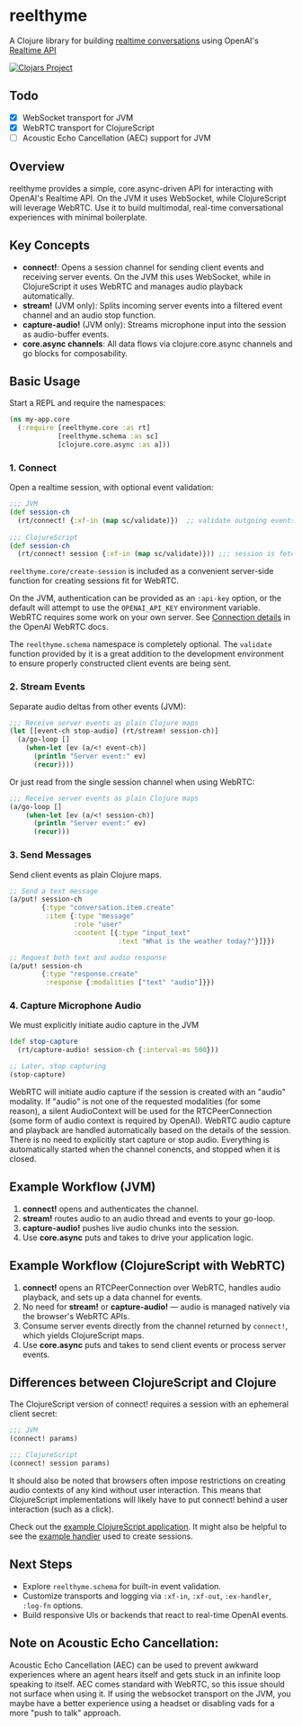 # reelthyme

A Clojure library for building [realtime conversations](https://platform.openai.com/docs/guides/realtime-conversations) using
OpenAI's [Realtime API](https://platform.openai.com/docs/guides/realtime)

[![Clojars Project](https://img.shields.io/clojars/v/com.github.brianium/reelthyme.svg)](https://clojars.org/com.github.brianium/reelthyme)

## Todo

- [x] WebSocket transport for JVM
- [x] WebRTC transport for ClojureScript
- [ ] Acoustic Echo Cancellation (AEC) support for JVM

## Overview

reelthyme provides a simple, core.async-driven API for interacting with OpenAI's Realtime API. On the JVM it uses WebSocket, while ClojureScript will leverage WebRTC. Use it to build multimodal, real-time conversational experiences with minimal boilerplate.

## Key Concepts

- **connect!**: Opens a session channel for sending client events and receiving server events. On the JVM this uses WebSocket, while in ClojureScript it uses WebRTC and manages audio playback automatically.  
- **stream!** (JVM only): Splits incoming server events into a filtered event channel and an audio stop function.  
- **capture-audio!** (JVM only): Streams microphone input into the session as audio-buffer events.  
- **core.async channels**: All data flows via clojure.core.async channels and go blocks for composability.

## Basic Usage

Start a REPL and require the namespaces:

```clojure
(ns my-app.core
  (:require [reelthyme.core :as rt]
            [reelthyme.schema :as sc]
            [clojure.core.async :as a]))
```

### 1. Connect

Open a realtime session, with optional event validation:

```clojure
;;; JVM 
(def session-ch
  (rt/connect! {:xf-in (map sc/validate)})  ;; validate outgoing events
  
;;; ClojureScript
(def session-ch
  (rt/connect! session {:xf-in (map sc/validate)})) ;;; session is fetched from a server
```

`reelthyme.core/create-session` is included as a convenient server-side function for creating sessions fit for WebRTC.

On the JVM, authentication can be provided as an `:api-key` option, or the default will attempt to use
the `OPENAI_API_KEY` environment variable. WebRTC requires some work on your own server. See [Connection details](https://platform.openai.com/docs/guides/realtime#connect-with-webrtc) in the OpenAI WebRTC docs.

The `reelthyme.schema` namespace is completely optional. The `validate` function provided by it is a great
addition to the development environment to ensure properly constructed client events are being sent.

### 2. Stream Events

Separate audio deltas from other events (JVM):

```clojure
;;; Receive server events as plain Clojure maps
(let [[event-ch stop-audio] (rt/stream! session-ch)]
  (a/go-loop []
    (when-let [ev (a/<! event-ch)]
      (println "Server event:" ev)
      (recur))))
```

Or just read from the single session channel when using WebRTC:

```clojure
;;; Receive server events as plain Clojure maps
(a/go-loop []
    (when-let [ev (a/<! session-ch)]
      (println "Server event:" ev)
      (recur)))
```

### 3. Send Messages

Send client events as plain Clojure maps. 

```clojure
;; Send a text message
(a/put! session-ch
        {:type "conversation.item.create"
         :item {:type "message"
                :role "user"
                :content [{:type "input_text"
                           :text "What is the weather today?"}]}})

;; Request both text and audio response
(a/put! session-ch
        {:type "response.create"
         :response {:modalities ["text" "audio"]}})
```

### 4. Capture Microphone Audio

We must explicitly initiate audio capture in the JVM

```clojure
(def stop-capture
  (rt/capture-audio! session-ch {:interval-ms 500}))

;; Later, stop capturing
(stop-capture)
```

WebRTC will initiate audio capture if the session is created with an "audio" modality. If "audio" is not one of the requested modalities (for some reason), a silent AudioContext will be used for the RTCPeerConnection (some form of audio context is required by OpenAI). WebRTC audio capture and playback are handled automatically based on the details of the session. There is no need to explicitly start capture or stop audio. Everything is automatically started when the channel conencts, and stopped when it is closed.

## Example Workflow (JVM)

1. **connect!** opens and authenticates the channel.  
2. **stream!** routes audio to an audio thread and events to your go-loop.  
3. **capture-audio!** pushes live audio chunks into the session.  
4. Use **core.async** puts and takes to drive your application logic.

## Example Workflow (ClojureScript with WebRTC)

1. **connect!** opens an RTCPeerConnection over WebRTC, handles audio playback, and sets up a data channel for events.  
2. No need for **stream!** or **capture-audio!** — audio is managed natively via the browser's WebRTC APIs.  
3. Consume server events directly from the channel returned by `connect!`, which yields ClojureScript maps.  
4. Use **core.async** puts and takes to send client events or process server events.

## Differences between ClojureScript and Clojure

The ClojureScript version of connect! requires a session with an ephemeral client secret:

```clojure
;;; JVM
(connect! params)

;;; ClojureScript
(connect! session params)
```

It should also be noted that browsers often impose restrictions on creating audio contexts of any kind without user interaction. This means that ClojureScript implementations will likely have to put connect! behind a user interaction (such as a click).

Check out the [example ClojureScript application](dev/example/webrtc.cljs). It might also be helpful to see the [example handler](dev/example/handler.clj) used to create sessions.

## Next Steps

- Explore `reelthyme.schema` for built-in event validation.  
- Customize transports and logging via `:xf-in`, `:xf-out`, `:ex-handler`, `:log-fn` options.  
- Build responsive UIs or backends that react to real-time OpenAI events.

## Note on Acoustic Echo Cancellation:

Acoustic Echo Cancellation (AEC) can be used to prevent awkward experiences where an agent hears itself and gets stuck in an infinite loop speaking to itself. AEC comes standard with WebRTC, so this issue should not surface when using it. If using the websocket transport on the JVM, you maybe have a better experience using a headset or disabling vads for a more "push to talk" approach.
